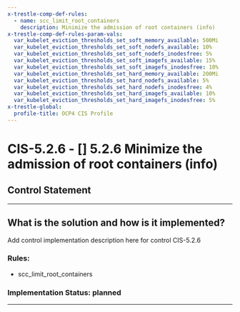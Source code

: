 ```yaml
---
x-trestle-comp-def-rules:
  - name: scc_limit_root_containers
    description: Minimize the admission of root containers (info)
x-trestle-comp-def-rules-param-vals:
  var_kubelet_eviction_thresholds_set_soft_memory_available: 500Mi
  var_kubelet_eviction_thresholds_set_soft_nodefs_available: 10%
  var_kubelet_eviction_thresholds_set_soft_nodefs_inodesfree: 5%
  var_kubelet_eviction_thresholds_set_soft_imagefs_available: 15%
  var_kubelet_eviction_thresholds_set_soft_imagefs_inodesfree: 10%
  var_kubelet_eviction_thresholds_set_hard_memory_available: 200Mi
  var_kubelet_eviction_thresholds_set_hard_nodefs_available: 5%
  var_kubelet_eviction_thresholds_set_hard_nodefs_inodesfree: 4%
  var_kubelet_eviction_thresholds_set_hard_imagefs_available: 10%
  var_kubelet_eviction_thresholds_set_hard_imagefs_inodesfree: 5%
x-trestle-global:
  profile-title: OCP4 CIS Profile
---
```


# CIS-5.2.6 - \[\] 5.2.6 Minimize the admission of root containers (info)

## Control Statement

______________________________________________________________________

## What is the solution and how is it implemented?

<!-- For implementation status enter one of: implemented, partial, planned, alternative, not-applicable -->

<!-- Note that the list of rules under ### Rules: is read-only and changes will not be captured after assembly to JSON -->

Add control implementation description here for control CIS-5.2.6

### Rules:

  - scc_limit_root_containers

### Implementation Status: planned

______________________________________________________________________
